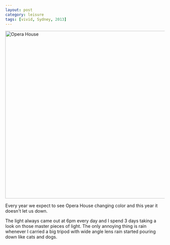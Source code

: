 ```yaml
---
layout: post
category: leisure
tags: [vivid, Sydney, 2013]
---
```


<img class="img-responsive" src="http://farm9.staticflickr.com/8121/8935833544_766556ef1f_c.jpg" width="800" height="531" alt="Opera House">

<p>Every year we expect to see Opera House changing color and this year it doesn't let us down.</p>

<p>
	The light always came out at 6pm every day and I spend 3 days taking a look on those master pieces of light. The only annoying thing is rain whenever I carried a big tripod with wide angle lens rain started pouring down like cats and dogs. 
</p>

<!-- read more -->